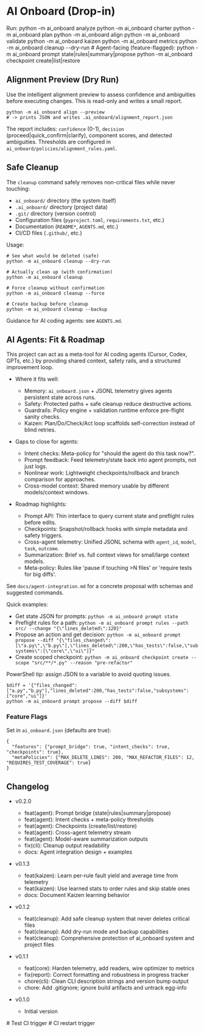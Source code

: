 # AI Onboard (Drop-in)

Run:
    python -m ai_onboard analyze
    python -m ai_onboard charter
    python -m ai_onboard plan
    python -m ai_onboard align
    python -m ai_onboard validate
    python -m ai_onboard kaizen
    python -m ai_onboard metrics
    python -m ai_onboard cleanup --dry-run
    # Agent-facing (feature-flagged):
    python -m ai_onboard prompt state|rules|summary|propose
    python -m ai_onboard checkpoint create|list|restore

## Alignment Preview (Dry Run)

Use the intelligent alignment preview to assess confidence and ambiguities before executing changes. This is read-only and writes a small report.

```
python -m ai_onboard align --preview
# -> prints JSON and writes .ai_onboard/alignment_report.json
```

The report includes: `confidence` (0-1), `decision` (proceed|quick_confirm|clarify), component scores, and detected ambiguities. Thresholds are configured in `ai_onboard/policies/alignment_rules.yaml`.

## Safe Cleanup

The `cleanup` command safely removes non-critical files while never touching:
- `ai_onboard/` directory (the system itself)
- `.ai_onboard/` directory (project data)
- `.git/` directory (version control)
- Configuration files (`pyproject.toml`, `requirements.txt`, etc.)
- Documentation (`README*`, `AGENTS.md`, etc.)
- CI/CD files (`.github/`, etc.)

Usage:
```
# See what would be deleted (safe)
python -m ai_onboard cleanup --dry-run

# Actually clean up (with confirmation)
python -m ai_onboard cleanup

# Force cleanup without confirmation
python -m ai_onboard cleanup --force

# Create backup before cleanup
python -m ai_onboard cleanup --backup
```

Guidance for AI coding agents: see `AGENTS.md`.

## AI Agents: Fit & Roadmap

This project can act as a meta-tool for AI coding agents (Cursor, Codex, GPTs, etc.) by providing shared context, safety rails, and a structured improvement loop.

- Where it fits well:
  - Memory: `ai_onboard.json` + JSONL telemetry gives agents persistent state across runs.
  - Safety: Protected paths + safe cleanup reduce destructive actions.
  - Guardrails: Policy engine + validation runtime enforce pre-flight sanity checks.
  - Kaizen: Plan/Do/Check/Act loop scaffolds self-correction instead of blind retries.

- Gaps to close for agents:
  - Intent checks: Meta-policy for "should the agent do this task now?".
  - Prompt feedback: Feed telemetry/state back into agent prompts, not just logs.
  - Nonlinear work: Lightweight checkpoints/rollback and branch comparison for approaches.
  - Cross-model context: Shared memory usable by different models/context windows.

- Roadmap highlights:
  - Prompt API: Thin interface to query current state and preflight rules before edits.
  - Checkpoints: Snapshot/rollback hooks with simple metadata and safety triggers.
  - Cross-agent telemetry: Unified JSONL schema with `agent_id`, `model`, `task`, `outcome`.
  - Summarization: Brief vs. full context views for small/large context models.
  - Meta-policy: Rules like 'pause if touching >N files' or 'require tests for big diffs'.

See `docs/agent-integration.md` for a concrete proposal with schemas and suggested commands.

Quick examples:
- Get state JSON for prompts: `python -m ai_onboard prompt state`
- Preflight rules for a path: `python -m ai_onboard prompt rules --path src/ --change "{\"lines_deleted\":120}"`
- Propose an action and get decision: `python -m ai_onboard prompt propose --diff "{\"files_changed\":[\"a.py\",\"b.py\"],\"lines_deleted\":200,\"has_tests\":false,\"subsystems\":[\"core\",\"ui\"]}"`
- Create scoped checkpoint: `python -m ai_onboard checkpoint create --scope "src/**/*.py" --reason "pre-refactor"`

PowerShell tip: assign JSON to a variable to avoid quoting issues.
```
$diff = '{"files_changed":["a.py","b.py"],"lines_deleted":200,"has_tests":false,"subsystems":["core","ui"]}'
python -m ai_onboard prompt propose --diff $diff
```

### Feature Flags

Set in `ai_onboard.json` (defaults are true):
```
{
  "features": {"prompt_bridge": true, "intent_checks": true, "checkpoints": true},
  "metaPolicies": {"MAX_DELETE_LINES": 200, "MAX_REFACTOR_FILES": 12, "REQUIRES_TEST_COVERAGE": true}
}
```

## Changelog

- v0.2.0
  - feat(agent): Prompt bridge (state|rules|summary|propose)
  - feat(agent): Intent checks + meta-policy thresholds
  - feat(agent): Checkpoints (create/list/restore)
  - feat(agent): Cross-agent telemetry stream
  - feat(agent): Model-aware summarization outputs
  - fix(cli): Cleanup output readability
  - docs: Agent integration design + examples

- v0.1.3
  - feat(kaizen): Learn per-rule fault yield and average time from telemetry
  - feat(kaizen): Use learned stats to order rules and skip stable ones
  - docs: Document Kaizen learning behavior

- v0.1.2
  - feat(cleanup): Add safe cleanup system that never deletes critical files
  - feat(cleanup): Add dry-run mode and backup capabilities
  - feat(cleanup): Comprehensive protection of ai_onboard system and project files

- v0.1.1
  - feat(core): Harden telemetry, add readers, wire optimizer to metrics
  - fix(report): Correct formatting and robustness in progress tracker
  - chore(cli): Clean CLI description strings and version bump output
  - chore: Add .gitignore; ignore build artifacts and untrack egg-info

- v0.1.0
  - Initial version

#   T e s t   C I   t r i g g e r  
 #   C I   r e s t a r t   t r i g g e r  
 